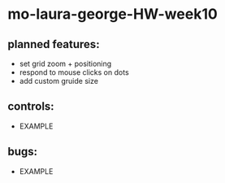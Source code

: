 # mo-laura-george-HW-week10

## planned features:

* set grid zoom + positioning
* respond to mouse clicks on dots
* add custom gruide size

## controls:

* EXAMPLE

## bugs:

* EXAMPLE